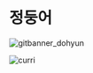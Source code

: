 # 정둥어

![gitbanner_dohyun](https://user-images.githubusercontent.com/69891604/193527725-4e71dde8-9a76-42b1-b5af-4d7e4bcddf95.png)

![curri](https://tva1.sinaimg.cn/large/e6c9d24egy1h6m8g413dwj21hc0u0dja.jpg)
